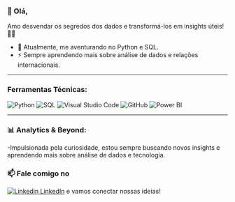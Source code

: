 ### 👋 Olá, 
Amo desvendar os segredos dos dados e transformá-los em insights úteis! 👩‍💻



- 🔭 Atualmente, me aventurando no Python e SQL.
- ⚡ Sempre aprendendo mais sobre análise de dados e relações internacionais.

<hr />

### Ferramentas Técnicas: 
![Python](https://img.shields.io/badge/-Python-000000?style=flat&logo=python)
![SQL](https://img.shields.io/badge/-SQL-000000?style=flat&logo=postgresql)
![Visual Studio Code](https://img.shields.io/badge/-VSCode-444444?style=flat&logo=visual-studio-code&logoColor=007ACC)
![GitHub](https://img.shields.io/badge/-GitHub-222222?style=flat&logo=github&logoColor=181717)
![Power BI](https://img.shields.io/badge/-Power%20BI-F2C811?style=flat-square&logo=powerbi&logoColor=black)

<hr />

### 📊 Analytics & Beyond:
-Impulsionada pela curiosidade, estou sempre buscando novos insights e aprendendo mais sobre análise de dados e tecnologia.


### 📫 Fale comigo no
[![Linkedin](https://i.stack.imgur.com/gVE0j.png) LinkedIn](https://www.linkedin.com/in/dayane-brito-15a238204/) e vamos conectar nossas ideias!

